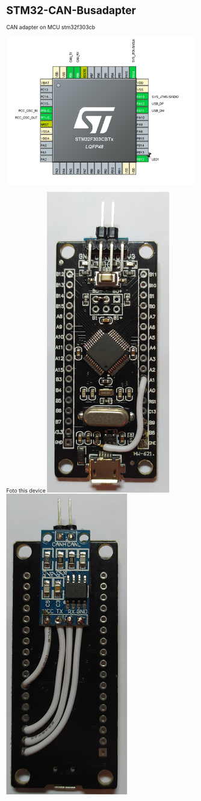 # STM32-CAN-Busadapter
CAN adapter on MCU stm32f303cb

![Pinout](doc/pinout.png)

Foto this device
![Foto1](doc/foto1.png) ![Foto2](doc/foto2.png)
